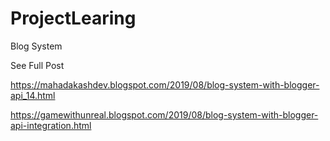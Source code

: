 # ProjectLearing
Blog System

See Full Post 

https://mahadakashdev.blogspot.com/2019/08/blog-system-with-blogger-api_14.html

https://gamewithunreal.blogspot.com/2019/08/blog-system-with-blogger-api-integration.html
